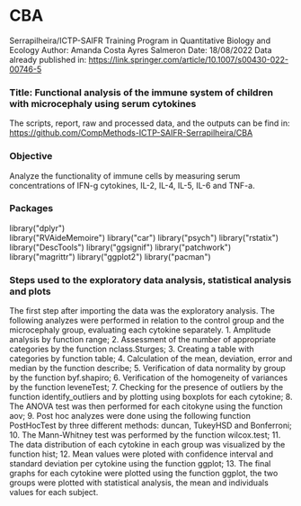 # CBA
Serrapilheira/ICTP-SAIFR Training Program in Quantitative Biology and Ecology
Author: Amanda Costa Ayres Salmeron
Date: 18/08/2022
Data already published in: https://link.springer.com/article/10.1007/s00430-022-00746-5

### Title: Functional analysis of the immune system of children with microcephaly using serum cytokines
The scripts, report, raw and processed data, and the outputs can be find in: https://github.com/CompMethods-ICTP-SAIFR-Serrapilheira/CBA

### Objective
Analyze the functionality of immune cells by measuring serum concentrations of IFN-g cytokines, IL-2, IL-4, IL-5, IL-6 and TNF-a.

### Packages
library("dplyr")  
library("RVAideMemoire")
library("car")
library("psych")
library("rstatix")
library("DescTools")
library("ggsignif")
library("patchwork")
library("magrittr")
library("ggplot2")
library("pacman")

### Steps used to the exploratory data analysis, statistical analysis and plots
The first step after importing the data was the exploratory analysis. The following analyzes were performed in
relation to the control group and the microcephaly group, evaluating each cytokine separately. 1. Amplitude
analysis by function range;
2. Assessment of the number of appropriate categories by the function nclass.Sturges;
3. Creating a table with categories by function table;
4. Calculation of the mean, deviation, error and median by the function describe; 5. Verification of data
normality by group by the function byf.shapiro;
6. Verification of the homogeneity of variances by the function leveneTest;
7. Checking for the presence of outliers by the function identify_outliers and by plotting using boxplots
for each cytokine;
8. The ANOVA test was then performed for each citokyne using the function aov;
9. Post hoc analyzes were done using the following function PostHocTest by three different methods: duncan,
TukeyHSD and Bonferroni;
10. The Mann-Whitney test was performed by the function wilcox.test;
11. The data distribution of each cytokine in each group was visualized by the function hist;
12. Mean values were ploted with confidence interval and standard deviation per cytokine using the function
ggplot;
13. The final graphs for each cytokine were plotted using the function ggplot, the two groups were plotted
with statistical analysis, the mean and individuals values for each subject.
